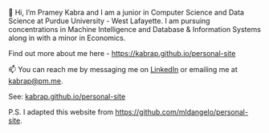 👋 Hi, I’m Pramey Kabra and I am a junior in Computer Science and Data Science at Purdue University - West Lafayette. I am pursuing concentrations in Machine Intelligence and Database & Information Systems along in with a minor in Economics.

Find out more about me here - https://kabrap.github.io/personal-site

📫 You can reach me by messaging me on [LinkedIn](https://www.linkedin.com/in/kabrap/) or emailing me at [kabrap@pm.me](mailto:kabrap@pm.me).

See: [kabrap.github.io/personal-site](https://kabrap.github.io/personal-site)

P.S. I adapted this website from https://github.com/mldangelo/personal-site.
